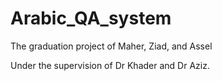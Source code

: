 # Arabic_QA_system
The graduation project of Maher, Ziad, and Assel

Under the supervision of Dr Khader and Dr Aziz.
